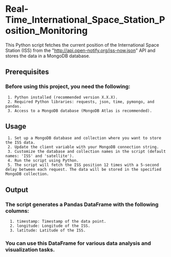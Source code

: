 # Real-Time_International_Space_Station_Position_Monitoring
This Python script fetches the current position of the International Space Station (ISS) from the "http://api.open-notify.org/iss-now.json" API and stores the data in a MongoDB database.

## Prerequisites
   ### Before using this project, you need the following:
     1. Python installed (recommended version X.X.X).
     2. Required Python libraries: requests, json, time, pymongo, and pandas.
     3. Access to a MongoDB database (MongoDB Atlas is recommended).

## Usage
     1. Set up a MongoDB database and collection where you want to store the ISS data.
     2. Update the client variable with your MongoDB connection string.
     3. Customize the database and collection names in the script (default names: 'ISS' and 'satellite').
     4. Run the script using Python.
     5. The script will fetch the ISS position 12 times with a 5-second delay between each request. The data will be stored in the specified MongoDB collection.

## Output
  ### The script generates a Pandas DataFrame with the following columns:
      1. timestamp: Timestamp of the data point.
      2. longitude: Longitude of the ISS.
      3. latitude: Latitude of the ISS.
  ### You can use this DataFrame for various data analysis and visualization tasks.
  
